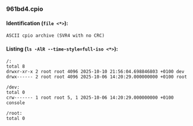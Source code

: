 ### 961bd4.cpio
#### Identification (`file <*>`):
```
ASCII cpio archive (SVR4 with no CRC)
```
#### Listing (`ls -AlR --time-style=full-iso <*>`):
```
/:
total 8
drwxr-xr-x 2 root root 4096 2025-10-10 21:56:04.698846803 +0100 dev
drwx------ 2 root root 4096 2025-10-06 14:20:29.000000000 +0100 root

/dev:
total 0
crw------- 1 root root 5, 1 2025-10-06 14:20:29.000000000 +0100 console

/root:
total 0
```

